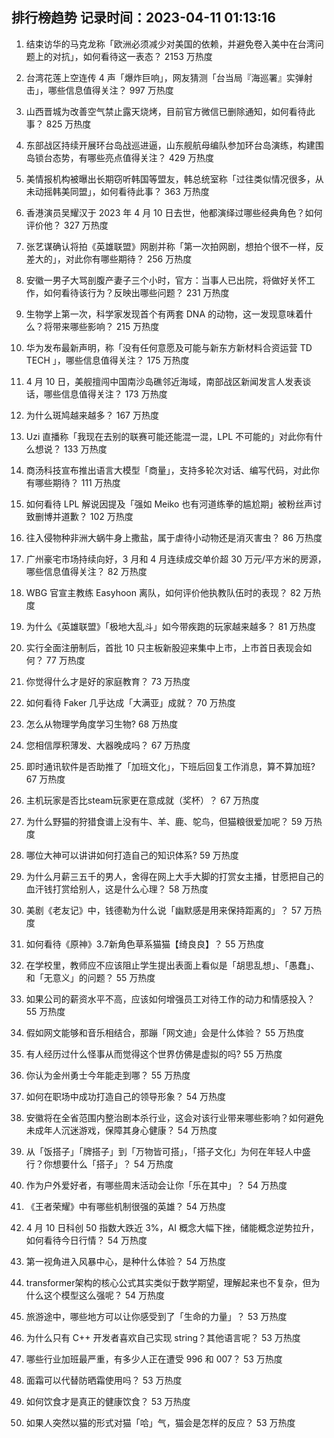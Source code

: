 
## 排行榜趋势 记录时间：2023-04-11 01:13:16
  
  1. 结束访华的马克龙称「欧洲必须减少对美国的依赖，并避免卷入美中在台湾问题上的对抗」，如何看待这一表态？ 2153 万热度
    
  2. 台湾花莲上空连传 4 声「爆炸巨响」，网友猜测「台当局『海巡署』实弹射击」，哪些信息值得关注？ 997 万热度
    
  3. 山西晋城为改善空气禁止露天烧烤，目前官方微信已删除通知，如何看待此事？ 825 万热度
    
  4. 东部战区持续开展环台岛战巡进逼，山东舰航母编队参加环台岛演练，构建围岛锁台态势，有哪些亮点值得关注？ 429 万热度
    
  5. 美情报机构被曝出长期窃听韩国等盟友，韩总统室称「过往类似情况很多，从未动摇韩美同盟」，如何看待此事？ 363 万热度
    
  6. 香港演员吴耀汉于 2023 年 4 月 10 日去世，他都演绎过哪些经典角色？如何评价他？ 327 万热度
    
  7. 张艺谋确认将拍《英雄联盟》网剧并称「第一次拍网剧，想拍个很不一样，反差大的」，对此你有哪些期待？ 256 万热度
    
  8. 安徽一男子大骂剖腹产妻子三个小时，官方：当事人已出院，将做好关怀工作，如何看待该行为？反映出哪些问题？ 231 万热度
    
  9. 生物学上第一次，科学家发现首个有两套 DNA 的动物，这一发现意味着什么？将带来哪些影响？ 215 万热度
    
  10. 华为发布最新声明，称「没有任何意愿及可能与新东方新材料合资运营 TD TECH 」，哪些信息值得关注？ 175 万热度
    
  11. 4 月 10 日，美舰擅闯中国南沙岛礁邻近海域，南部战区新闻发言人发表谈话，哪些信息值得关注？ 173 万热度
    
  12. 为什么斑鸠越来越多？ 167 万热度
    
  13. Uzi 直播称「我现在去别的联赛可能还能混一混，LPL 不可能的」对此你有什么想说？ 133 万热度
    
  14. 商汤科技宣布推出语言大模型「商量」，支持多轮次对话、编写代码，对此你有哪些期待？ 111 万热度
    
  15. 如何看待 LPL 解说因提及「强如 Meiko 也有河道练拳的尴尬期」被粉丝声讨致删博并道歉？ 102 万热度
    
  16. 往入侵物种非洲大蜗牛身上撒盐，属于虐待小动物还是消灭害虫？ 86 万热度
    
  17. 广州豪宅市场持续向好，3 月和 4 月连续成交单价超 30 万元/平方米的房源，哪些信息值得关注？ 82 万热度
    
  18. WBG 官宣主教练 Easyhoon 离队，如何评价他执教队伍时的表现？ 82 万热度
    
  19. 为什么《英雄联盟》「极地大乱斗」如今带疾跑的玩家越来越多？ 81 万热度
    
  20. 实行全面注册制后，首批 10 只主板新股迎来集中上市，上市首日表现会如何？ 77 万热度
    
  21. 你觉得什么才是好的家庭教育？ 73 万热度
    
  22. 如何看待 Faker 几乎达成「大满亚」成就？ 70 万热度
    
  23. 怎么从物理学角度学习生物? 68 万热度
    
  24. 您相信厚积薄发、大器晚成吗？ 67 万热度
    
  25. 即时通讯软件是否助推了「加班文化」，下班后回复工作消息，算不算加班? 67 万热度
    
  26. 主机玩家是否比steam玩家更在意成就（奖杯）？ 67 万热度
    
  27. 为什么野猫的狩猎食谱上没有牛、羊、鹿、鸵鸟，但猫粮很爱加呢？ 59 万热度
    
  28. 哪位大神可以讲讲如何打造自己的知识体系? 59 万热度
    
  29. 为什么月薪三五千的男人，舍得在网上大手大脚的打赏女主播，甘愿把自己的血汗钱打赏给别人，这是什么心理？ 58 万热度
    
  30. 美剧《老友记》中，钱德勒为什么说「幽默感是用来保持距离的」？ 57 万热度
    
  31. 如何看待《原神》3.7新角色草系猫猫【绮良良】？ 55 万热度
    
  32. 在学校里，教师应不应该阻止学生提出表面上看似是「胡思乱想」、「愚蠢」、和「无意义」的问题？ 55 万热度
    
  33. 如果公司的薪资水平不高，应该如何增强员工对待工作的动力和情感投入？ 55 万热度
    
  34. 假如网文能够和音乐相结合，那蹦「网文迪」会是什么体验？ 55 万热度
    
  35. 有人经历过什么怪事从而觉得这个世界仿佛是虚拟的吗? 55 万热度
    
  36. 你认为金州勇士今年能走到哪？ 55 万热度
    
  37. 如何在职场中成功打造自己的领导形象？ 54 万热度
    
  38. 安徽将在全省范围内整治剧本杀行业，这会对该行业带来哪些影响？如何避免未成年人沉迷游戏，保障其身心健康？ 54 万热度
    
  39. 从「饭搭子」「牌搭子」到「万物皆可搭」，「搭子文化」为何在年轻人中盛行？你想要什么「搭子」？ 54 万热度
    
  40. 作为户外爱好者，有哪些周末活动会让你「乐在其中」？ 54 万热度
    
  41. 《王者荣耀》中有哪些机制很强的英雄？ 54 万热度
    
  42. 4 月 10 日科创 50 指数大跌近 3%，AI 概念大幅下挫，储能概念逆势拉升，如何看待今日行情？ 54 万热度
    
  43. 第一视角进入风暴中心，是种什么体验？ 54 万热度
    
  44. transformer架构的核心公式其实类似于数学期望，理解起来也不复杂，但为什么这个模型这么强呢？ 54 万热度
    
  45. 旅游途中，哪些地方可以让你感受到了「生命的力量」？ 53 万热度
    
  46. 为什么只有 C++ 开发者喜欢自己实现 string？其他语言呢？ 53 万热度
    
  47. 哪些行业加班最严重，有多少人正在遭受 996 和 007？ 53 万热度
    
  48. 面霜可以代替防晒霜使用吗？ 53 万热度
    
  49. 如何饮食才是真正的健康饮食？ 53 万热度
    
  50. 如果人突然以猫的形式对猫「哈」气，猫会是怎样的反应？ 53 万热度
    